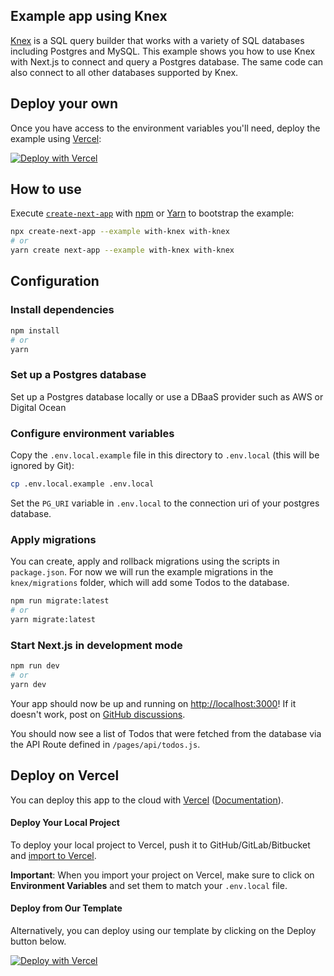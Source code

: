 ## Example app using Knex

[Knex](https://knexjs.org/) is a SQL query builder that works with a variety of SQL databases including Postgres and MySQL. This example shows you how to use Knex with Next.js to connect and query a Postgres database. The same code can also connect to all other databases supported by Knex.

## Deploy your own

Once you have access to the environment variables you'll need, deploy the example using [Vercel](https://vercel.com?utm_source=github&utm_medium=readme&utm_campaign=next-example):

[![Deploy with Vercel](https://vercel.com/button)](https://vercel.com/new/git/external?repository-url=https://github.com/vercel/next.js/tree/canary/examples/with-knex&project-name=with-knex&repository-name=with-knex&env=PG_URI&envDescription=Required%20to%20connect%20the%20app%20with%20Postgres)

## How to use

Execute [`create-next-app`](https://github.com/vercel/next.js/tree/canary/packages/create-next-app) with [npm](https://docs.npmjs.com/cli/init) or [Yarn](https://yarnpkg.com/lang/en/docs/cli/create/) to bootstrap the example:

```bash
npx create-next-app --example with-knex with-knex
# or
yarn create next-app --example with-knex with-knex
```

## Configuration

### Install dependencies

```bash
npm install
# or
yarn
```

### Set up a Postgres database

Set up a Postgres database locally or use a DBaaS provider such as AWS or Digital Ocean

### Configure environment variables

Copy the `.env.local.example` file in this directory to `.env.local` (this will be ignored by Git):

```bash
cp .env.local.example .env.local
```

Set the `PG_URI` variable in `.env.local` to the connection uri of your postgres database.

### Apply migrations

You can create, apply and rollback migrations using the scripts in `package.json`. For now we will run the example migrations in the `knex/migrations` folder, which will add some Todos to the database.

```bash
npm run migrate:latest
# or
yarn migrate:latest
```

### Start Next.js in development mode

```bash
npm run dev
# or
yarn dev
```

Your app should now be up and running on [http://localhost:3000](http://localhost:3000)! If it doesn't work, post on [GitHub discussions](https://github.com/zeit/next.js/discussions).

You should now see a list of Todos that were fetched from the database via the API Route defined in `/pages/api/todos.js`.

## Deploy on Vercel

You can deploy this app to the cloud with [Vercel](https://vercel.com?utm_source=github&utm_medium=readme&utm_campaign=next-example) ([Documentation](https://nextjs.org/docs/deployment)).

#### Deploy Your Local Project

To deploy your local project to Vercel, push it to GitHub/GitLab/Bitbucket and [import to Vercel](https://vercel.com/new?utm_source=github&utm_medium=readme&utm_campaign=next-example).

**Important**: When you import your project on Vercel, make sure to click on **Environment Variables** and set them to match your `.env.local` file.

#### Deploy from Our Template

Alternatively, you can deploy using our template by clicking on the Deploy button below.

[![Deploy with Vercel](https://vercel.com/button)](https://vercel.com/new/git/external?repository-url=https://github.com/vercel/next.js/tree/canary/examples/with-knex&project-name=with-knex&repository-name=with-knex&env=PG_URI&envDescription=Required%20to%20connect%20the%20app%20with%20Knex)
